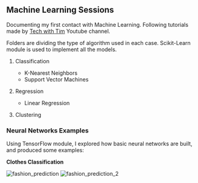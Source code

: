 ## Machine Learning Sessions

Documenting my first contact with Machine Learning. Following tutorials made by [Tech with Tim](https://www.techwithtim.net/tutorials/machine-learning-python) Youtube channel.

Folders are dividing the type of algorithm used in each case. Scikit-Learn module is used to implement all the models. 

1. Classification
    - K-Nearest Neighbors
    - Support Vector Machines
2. Regression
    - Linear Regression

3. Clustering

### Neural Networks Examples

Using TensorFlow module, I explored how basic neural networks are built, and produced some examples:

**Clothes Classification**

![fashion_prediction](https://github.com/kkkiq/machine-learning-tutorial/assets/85909385/967e4199-d735-4f01-b974-be754ad834e4)
![fashion_prediction_2](https://github.com/kkkiq/machine-learning-tutorial/assets/85909385/1563a3cc-a09d-41e4-b6be-97350711c6ed)
